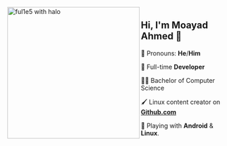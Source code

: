 <br />
<img src="https://i.imgur.com/68mbMBg.gif" align="left" width="300" alt="ful1e5 with halo"/>

## Hi, I'm Moayad Ahmed 👋

💪 Pronouns: **He**/**Him**

💼 Full-time **Developer**

🧑‍🎓 Bachelor of Computer Science

🖌️ Linux content creator on **[Github.com](https://www.github.com/moayad-star)**

🤹 Playing with **Android** & **Linux**.

<br />
<br />


